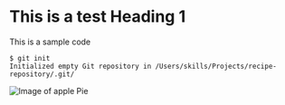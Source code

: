 # This is a test Heading 1

This is a sample code

```
$ git init
Initialized empty Git repository in /Users/skills/Projects/recipe-repository/.git/
```



![Image of apple Pie](https://i0.wp.com/pearlyarts.com/wp-content/uploads/2023/11/FREE-Apple-Pie-Clipart-WM.png?fit=1000%2C1001&ssl=1)
